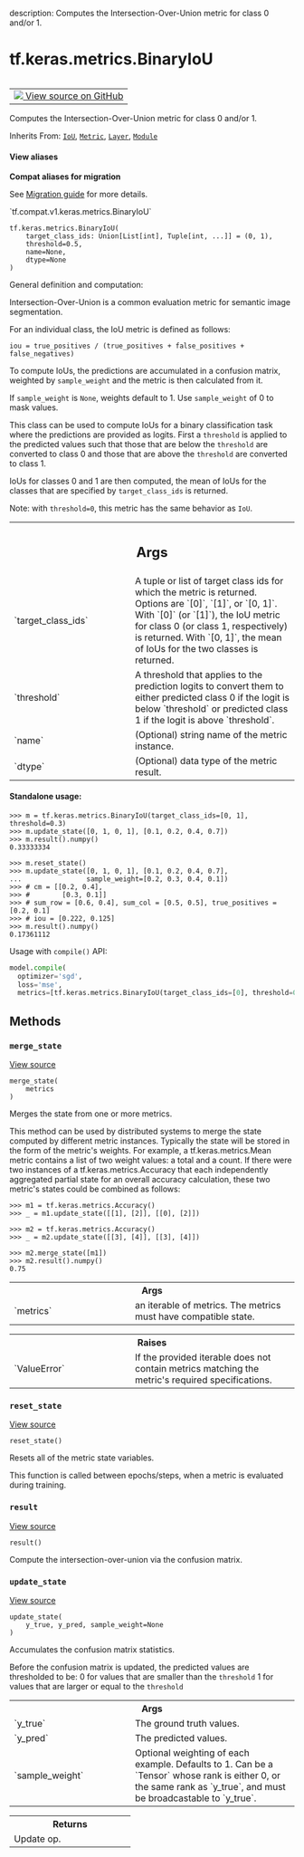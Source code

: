 description: Computes the Intersection-Over-Union metric for class 0 and/or 1.

<div itemscope itemtype="http://developers.google.com/ReferenceObject">
<meta itemprop="name" content="tf.keras.metrics.BinaryIoU" />
<meta itemprop="path" content="Stable" />
<meta itemprop="property" content="__init__"/>
<meta itemprop="property" content="__new__"/>
<meta itemprop="property" content="merge_state"/>
<meta itemprop="property" content="reset_state"/>
<meta itemprop="property" content="result"/>
<meta itemprop="property" content="update_state"/>
</div>

# tf.keras.metrics.BinaryIoU

<!-- Insert buttons and diff -->

<table class="tfo-notebook-buttons tfo-api nocontent" align="left">
<td>
  <a target="_blank" href="https://github.com/keras-team/keras/tree/v2.9.0/keras/metrics/metrics.py#L2629-L2743">
    <img src="https://www.tensorflow.org/images/GitHub-Mark-32px.png" />
    View source on GitHub
  </a>
</td>
</table>



Computes the Intersection-Over-Union metric for class 0 and/or 1.

Inherits From: [`IoU`](../../../tf/keras/metrics/IoU.md), [`Metric`](../../../tf/keras/metrics/Metric.md), [`Layer`](../../../tf/keras/layers/Layer.md), [`Module`](../../../tf/Module.md)

<section class="expandable">
  <h4 class="showalways">View aliases</h4>
  <p>
<b>Compat aliases for migration</b>
<p>See
<a href="https://www.tensorflow.org/guide/migrate">Migration guide</a> for
more details.</p>
<p>`tf.compat.v1.keras.metrics.BinaryIoU`</p>
</p>
</section>

<pre class="devsite-click-to-copy prettyprint lang-py tfo-signature-link">
<code>tf.keras.metrics.BinaryIoU(
    target_class_ids: Union[List[int], Tuple[int, ...]] = (0, 1),
    threshold=0.5,
    name=None,
    dtype=None
)
</code></pre>



<!-- Placeholder for "Used in" -->

General definition and computation:

Intersection-Over-Union is a common evaluation metric for semantic image
segmentation.

For an individual class, the IoU metric is defined as follows:

```
iou = true_positives / (true_positives + false_positives + false_negatives)
```

To compute IoUs, the predictions are accumulated in a confusion matrix,
weighted by `sample_weight` and the metric is then calculated from it.

If `sample_weight` is `None`, weights default to 1.
Use `sample_weight` of 0 to mask values.

This class can be used to compute IoUs for a binary classification task where
the predictions are provided as logits. First a `threshold` is applied to the
predicted values such that those that are below the `threshold` are converted
to class 0 and those that are above the `threshold` are converted to class 1.

IoUs for classes 0 and 1 are then computed, the mean of IoUs for the classes
that are specified by `target_class_ids` is returned.

Note: with `threshold=0`, this metric has the same behavior as `IoU`.

<!-- Tabular view -->
 <table class="responsive fixed orange">
<colgroup><col width="214px"><col></colgroup>
<tr><th colspan="2"><h2 class="add-link">Args</h2></th></tr>

<tr>
<td>
`target_class_ids`
</td>
<td>
A tuple or list of target class ids for which the metric
is returned. Options are `[0]`, `[1]`, or `[0, 1]`. With `[0]` (or `[1]`),
the IoU metric for class 0 (or class 1, respectively) is returned. With
`[0, 1]`, the mean of IoUs for the two classes is returned.
</td>
</tr><tr>
<td>
`threshold`
</td>
<td>
A threshold that applies to the prediction logits to convert them
to either predicted class 0 if the logit is below `threshold` or predicted
class 1 if the logit is above `threshold`.
</td>
</tr><tr>
<td>
`name`
</td>
<td>
(Optional) string name of the metric instance.
</td>
</tr><tr>
<td>
`dtype`
</td>
<td>
(Optional) data type of the metric result.
</td>
</tr>
</table>



#### Standalone usage:



```
>>> m = tf.keras.metrics.BinaryIoU(target_class_ids=[0, 1], threshold=0.3)
>>> m.update_state([0, 1, 0, 1], [0.1, 0.2, 0.4, 0.7])
>>> m.result().numpy()
0.33333334
```

```
>>> m.reset_state()
>>> m.update_state([0, 1, 0, 1], [0.1, 0.2, 0.4, 0.7],
...                sample_weight=[0.2, 0.3, 0.4, 0.1])
>>> # cm = [[0.2, 0.4],
>>> #        [0.3, 0.1]]
>>> # sum_row = [0.6, 0.4], sum_col = [0.5, 0.5], true_positives = [0.2, 0.1]
>>> # iou = [0.222, 0.125]
>>> m.result().numpy()
0.17361112
```

Usage with `compile()` API:

```python
model.compile(
  optimizer='sgd',
  loss='mse',
  metrics=[tf.keras.metrics.BinaryIoU(target_class_ids=[0], threshold=0.5)])
```

## Methods

<h3 id="merge_state"><code>merge_state</code></h3>

<a target="_blank" class="external" href="https://github.com/keras-team/keras/tree/v2.9.0/keras/metrics/base_metric.py#L275-L309">View source</a>

<pre class="devsite-click-to-copy prettyprint lang-py tfo-signature-link">
<code>merge_state(
    metrics
)
</code></pre>

Merges the state from one or more metrics.

This method can be used by distributed systems to merge the state computed
by different metric instances. Typically the state will be stored in the
form of the metric's weights. For example, a tf.keras.metrics.Mean metric
contains a list of two weight values: a total and a count. If there were two
instances of a tf.keras.metrics.Accuracy that each independently aggregated
partial state for an overall accuracy calculation, these two metric's states
could be combined as follows:

```
>>> m1 = tf.keras.metrics.Accuracy()
>>> _ = m1.update_state([[1], [2]], [[0], [2]])
```

```
>>> m2 = tf.keras.metrics.Accuracy()
>>> _ = m2.update_state([[3], [4]], [[3], [4]])
```

```
>>> m2.merge_state([m1])
>>> m2.result().numpy()
0.75
```

<!-- Tabular view -->
 <table class="responsive fixed orange">
<colgroup><col width="214px"><col></colgroup>
<tr><th colspan="2">Args</th></tr>

<tr>
<td>
`metrics`
</td>
<td>
an iterable of metrics. The metrics must have compatible state.
</td>
</tr>
</table>



<!-- Tabular view -->
 <table class="responsive fixed orange">
<colgroup><col width="214px"><col></colgroup>
<tr><th colspan="2">Raises</th></tr>

<tr>
<td>
`ValueError`
</td>
<td>
If the provided iterable does not contain metrics matching the
metric's required specifications.
</td>
</tr>
</table>



<h3 id="reset_state"><code>reset_state</code></h3>

<a target="_blank" class="external" href="https://github.com/keras-team/keras/tree/v2.9.0/keras/metrics/metrics.py#L2502-L2504">View source</a>

<pre class="devsite-click-to-copy prettyprint lang-py tfo-signature-link">
<code>reset_state()
</code></pre>

Resets all of the metric state variables.

This function is called between epochs/steps,
when a metric is evaluated during training.

<h3 id="result"><code>result</code></h3>

<a target="_blank" class="external" href="https://github.com/keras-team/keras/tree/v2.9.0/keras/metrics/metrics.py#L2594-L2618">View source</a>

<pre class="devsite-click-to-copy prettyprint lang-py tfo-signature-link">
<code>result()
</code></pre>

Compute the intersection-over-union via the confusion matrix.


<h3 id="update_state"><code>update_state</code></h3>

<a target="_blank" class="external" href="https://github.com/keras-team/keras/tree/v2.9.0/keras/metrics/metrics.py#L2715-L2735">View source</a>

<pre class="devsite-click-to-copy prettyprint lang-py tfo-signature-link">
<code>update_state(
    y_true, y_pred, sample_weight=None
)
</code></pre>

Accumulates the confusion matrix statistics.

Before the confusion matrix is updated, the predicted values are thresholded
to be:
  0 for values that are smaller than the `threshold`
  1 for values that are larger or equal to the `threshold`

<!-- Tabular view -->
 <table class="responsive fixed orange">
<colgroup><col width="214px"><col></colgroup>
<tr><th colspan="2">Args</th></tr>

<tr>
<td>
`y_true`
</td>
<td>
The ground truth values.
</td>
</tr><tr>
<td>
`y_pred`
</td>
<td>
The predicted values.
</td>
</tr><tr>
<td>
`sample_weight`
</td>
<td>
Optional weighting of each example. Defaults to 1. Can be a
`Tensor` whose rank is either 0, or the same rank as `y_true`, and must
be broadcastable to `y_true`.
</td>
</tr>
</table>



<!-- Tabular view -->
 <table class="responsive fixed orange">
<colgroup><col width="214px"><col></colgroup>
<tr><th colspan="2">Returns</th></tr>
<tr class="alt">
<td colspan="2">
Update op.
</td>
</tr>

</table>





